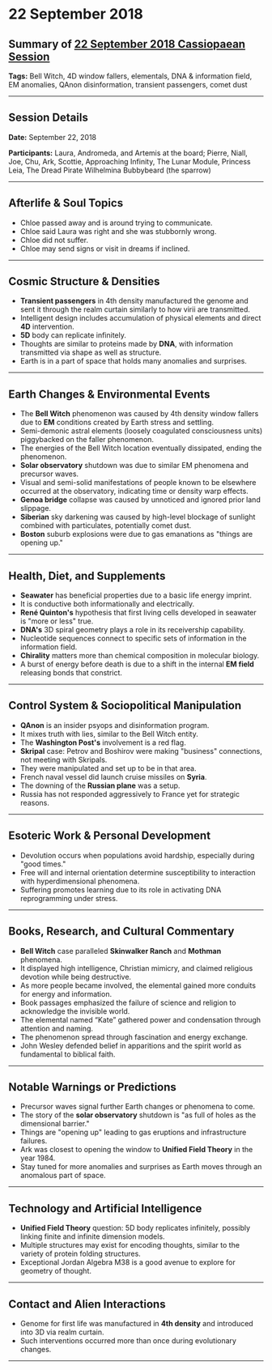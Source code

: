 # 22 September 2018

## Summary of [22 September 2018 Cassiopaean Session](https://cassiopaea.org/forum/threads/session-22-september-2018.46333/#post-773685)

**Tags:** Bell Witch, 4D window fallers, elementals, DNA & information field, EM anomalies, QAnon disinformation, transient passengers, comet dust

---


## Session Details

**Date:** September 22, 2018

**Participants:** Laura, Andromeda, and Artemis at the board; Pierre, Niall, Joe, Chu, Ark, Scottie, Approaching Infinity, The Lunar Module, Princess Leia, The Dread Pirate Wilhelmina Bubbybeard (the sparrow)

---


## Afterlife & Soul Topics

- Chloe passed away and is around trying to communicate.
- Chloe said Laura was right and she was stubbornly wrong.
- Chloe did not suffer.
- Chloe may send signs or visit in dreams if inclined.

---


## Cosmic Structure & Densities

- **Transient passengers** in 4th density manufactured the genome and sent it through the realm curtain similarly to how virii are transmitted.
- Intelligent design includes accumulation of physical elements and direct **4D** intervention.
- **5D** body can replicate infinitely.
- Thoughts are similar to proteins made by **DNA**, with information transmitted via shape as well as structure.
- Earth is in a part of space that holds many anomalies and surprises.

---


## Earth Changes & Environmental Events

- The **Bell Witch** phenomenon was caused by 4th density window fallers due to **EM** conditions created by Earth stress and settling.
- Semi-demonic astral elements (loosely coagulated consciousness units) piggybacked on the faller phenomenon.
- The energies of the Bell Witch location eventually dissipated, ending the phenomenon.
- **Solar observatory** shutdown was due to similar EM phenomena and precursor waves.
- Visual and semi-solid manifestations of people known to be elsewhere occurred at the observatory, indicating time or density warp effects.
- **Genoa bridge** collapse was caused by unnoticed and ignored prior land slippage.
- **Siberian** sky darkening was caused by high-level blockage of sunlight combined with particulates, potentially comet dust.
- **Boston** suburb explosions were due to gas emanations as "things are opening up."

---


## Health, Diet, and Supplements

- **Seawater** has beneficial properties due to a basic life energy imprint.
- It is conductive both informationally and electrically.
- **René Quinton's** hypothesis that first living cells developed in seawater is "more or less" true.
- **DNA's** 3D spiral geometry plays a role in its receivership capability.
- Nucleotide sequences connect to specific sets of information in the information field.
- **Chirality** matters more than chemical composition in molecular biology.
- A burst of energy before death is due to a shift in the internal **EM field** releasing bonds that constrict.

---


## Control System & Sociopolitical Manipulation

- **QAnon** is an insider psyops and disinformation program.
- It mixes truth with lies, similar to the Bell Witch entity.
- The **Washington Post's** involvement is a red flag.
- **Skripal** case: Petrov and Boshirov were making "business" connections, not meeting with Skripals.
- They were manipulated and set up to be in that area.
- French naval vessel did launch cruise missiles on **Syria**.
- The downing of the **Russian plane** was a setup.
- Russia has not responded aggressively to France yet for strategic reasons.

---


## Esoteric Work & Personal Development

- Devolution occurs when populations avoid hardship, especially during "good times."
- Free will and internal orientation determine susceptibility to interaction with hyperdimensional phenomena.
- Suffering promotes learning due to its role in activating DNA reprogramming under stress.

---


## Books, Research, and Cultural Commentary

- **Bell Witch** case paralleled **Skinwalker Ranch** and **Mothman** phenomena.
- It displayed high intelligence, Christian mimicry, and claimed religious devotion while being destructive.
- As more people became involved, the elemental gained more conduits for energy and information.
- Book passages emphasized the failure of science and religion to acknowledge the invisible world.
- The elemental named “Kate” gathered power and condensation through attention and naming.
- The phenomenon spread through fascination and energy exchange.
- John Wesley defended belief in apparitions and the spirit world as fundamental to biblical faith.

---


## Notable Warnings or Predictions

- Precursor waves signal further Earth changes or phenomena to come.
- The story of the **solar observatory** shutdown is "as full of holes as the dimensional barrier."
- Things are "opening up" leading to gas eruptions and infrastructure failures.
- Ark was closest to opening the window to **Unified Field Theory** in the year 1984.
- Stay tuned for more anomalies and surprises as Earth moves through an anomalous part of space.

---


## Technology and Artificial Intelligence

- **Unified Field Theory** question: 5D body replicates infinitely, possibly linking finite and infinite dimension models.
- Multiple structures may exist for encoding thoughts, similar to the variety of protein folding structures.
- Exceptional Jordan Algebra M38 is a good avenue to explore for geometry of thought.

---


## Contact and Alien Interactions

- Genome for first life was manufactured in **4th density** and introduced into 3D via realm curtain.
- Such interventions occurred more than once during evolutionary changes.

---



